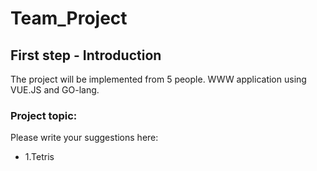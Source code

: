 # Team_Project

## First step - Introduction
The project will be implemented from 5 people. 
WWW application using VUE.JS and GO-lang.  

### Project topic:

Please write your suggestions here:
* 1.Tetris
